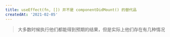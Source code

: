 ```yaml
---
title: useEffect(fn, []) 并不是 componentDidMount() 的替代品
createdAt: '2021-02-05'
---
```



> 大多数时候执行他们都能得到预期的结果，但是实际上他们存在有几种情况